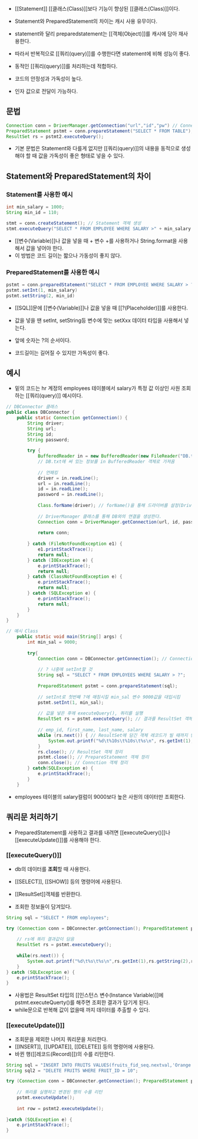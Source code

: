 - [[Statement]] [[클래스(Class)]]보다 기능이 향상된 [[클래스(Class)]]이다.

- Statement와 PreparedStatement의 차이는 캐시 사용 유무이다.
- statement와 달리 preparedstatement는 [[객체(Object)]]를 캐시에 담아 재사용한다.
- 따라서 반복적으로 [[쿼리(query)]]를 수행한다면 statement에 비해 성능이 좋다.

- 동적인 [[쿼리(query)]]를 처리하는데 적합하다.

- 코드의 안정성과 가독성이 높다.
- 인자 값으로 전달이 가능하다.

## 문법

```java
Connection conn = DriverManager.getConnection("url","id","pw") // Connection 객체로 연결을 얻어옴
PreparedStatement pstmt = conn.prepareStatement("SELECT * FROM TABLE");
ResultSet rs = pstmt2.executeQuery();
```

- 기본 문법은 Statement와 다를게 없지만 [[쿼리(query)]]의 내용을 동적으로 생성해야 할 때 값을 가독성이 좋은 형태로 넣을 수 있다.


## Statement와 PreparedStatement의 차이

### Statement를 사용한 예시

```java
int min_salary = 1000;
String min_id = 110;

stmt = conn.createStatement(); // Statement 객체 생성
stmt.executeQuery("SELECT * FROM EMPLOYEE WHERE SALARY >" + min_salary + "AND EMPLOYEE_ID >" + min_id) // SALARY 열 값이 min_salary 변수에 저장된 값보다 큰 경우와 EMPLOYEE_ID 열 값이 min_id 변수에 저장된 값보다 큰 경우를 비교를 수행
```

- [[변수(Variable)]]나 값을 넣을 때 + 변수 +를 사용하거나 String.format을 사용해서 값을 넣어야 한다.
- 이 방법은 코드 길이는 짧으나 가동성이 좋지 않다.

### PreparedStatement를 사용한 예시

```java
pstmt = conn.preparedStatement("SELECT * FROM EMPLOYEE WHERE SALARY > ? AND EMPLOYEE_ID > ?");
pstmt.setInt(1, min_salary)
pstmt.setString(2, min_id)
```

- [[SQL]]문에 [[변수(Variable)]]나 값을 넣을 때 [[?(Placeholder)]]를 사용한다.   
  
- 값을 넣을 땐 setInt, setString등 변수에 맞는 setXxx 데이터 타입을 사용해서 넣는다.  
- 앞에 숫자는 ?의 순서이다.  

- 코드길이는 길어질 수 있지만 가독성이 좋다.


## 예시

- 밑의 코드는 hr 계정의 employees 테이블에서 salary가 특정 값 이상인 사원 조회하는 [[쿼리(query)]] 예시이다.

```java
// DBConnector 클래스
public class DBConnector {
	public static Connection getConnection() {
		String driver;
		String url;
		String id;
		String password;
		
		try {
			BufferedReader in = new BufferedReader(new FileReader("DB.txt"));
			// DB.txt에 써 있는 정보를 in BufferedReader 객체로 가져옴
			
			// 언패킹
			driver = in.readLine();
			url = in.readLine();
			id = in.readLine();
			password = in.readLine();
			
			Class.forName(driver); // forName()을 통해 드라이버를 설정(DriverManager 객체 생성)
			
			// DriverManager 클래스를 통해 DB와의 연결을 생성한다.
			Connection conn = DriverManager.getConnection(url, id, password);
			
			return conn;
			
		} catch (FileNotFoundException e1) {
			e1.printStackTrace();
			return null;
		} catch (IOException e) {
			e.printStackTrace();
			return null;
		} catch (ClassNotFoundException e) {
			e.printStackTrace();
			return null;
		} catch (SQLException e) {
			e.printStackTrace();
			return null;
		}
	}
}
```


```java
// 예시 Class
	public static void main(String[] args) {
		int min_sal = 9000;
		
		try{
			Connection conn = DBConnector.getConnection(); // Connection 객체 설정
            
            // ? 나중에 setInt할 것
			String sql = "SELECT * FROM EMPLOYEES WHERE SALARY > ?";
			
			PreparedStatement pstmt = conn.prepareStatement(sql);
			
            // setInt로 첫번째 ?에 매칭시킬 min_sal 변수 9000값을 대입시킴
			pstmt.setInt(1, min_sal);
			
			// 값을 넣은 후에 executeQuery(), 쿼리를 실행
			ResultSet rs = pstmt.executeQuery(); // 결과를 ResultSet 객체에 담음
            
			// emp_id, first_name, last_name, salary
			while (rs.next()) { // ResultSet에 담긴 객체 레코드가 빌 때까지 반복
				System.out.printf("%d\t%10s\t%10s\t%s\n", rs.getInt(1), rs.getString(2), rs.getString(3), rs.getInt("salary"));
			}
			rs.close(); // ResultSet 객체 정리
			pstmt.close(); // PrepareStatement 객체 정리
			conn.close(); // Connction 객체 정리
		} catch(SQLException e) {
			e.printStackTrace();
		}
	}
```

- employees 테이블의 salary컬럼이 9000보다 높은 사원의 데이터만 조회한다.  
  

## 쿼리문 처리하기 

- PreparedStatement를 사용하고 결과를 내려면 [[executeQuery()]]나 [[executeUpdate()]]를 사용해야 한다.
### [[executeQuery()]]

- db의 데이터를 **조회**할 때 사용한다.
- [[SELECT]], [[SHOW]] 등의 명령어에 사용된다.

- [[ResultSet]]객체를 반환한다. 
- 조회한 정보들이 담겨있다.


```java
String sql = "SELECT * FROM employees";

try (Connection conn = DBConnecter.getConnection(); PreparedStatement pstmt = conn.prepareStatement(sql);) {
	
	// rs에 쿼리 결과값이 담음
	ResultSet rs = pstmt.executeQuery();
	
	while(rs.next()) {
		System.out.printf("%d\t%s\t%s\n",rs.getInt(1),rs.getString(2),rs.getString(3));
	}      
} catch (SQLException e) {
	e.printStackTrace();
}
```

- 사용법은 ResultSet 타입의 [[인스턴스 변수(Instance Variable)]]에 pstmt.executeQuerty()를 해주면 조회한 결과가 담기게 된다.  
- while문으로 반복해 값이 없을때 까지 데이터를 추출할 수 있다.
### [[executeUpdate()]]

- 조회문을 제외한 나머지 쿼리문을 처리한다.
- [[INSERT]], [[UPDATE]], [[DELETE]] 등의 명령어에 사용된다.
- 바뀐 행([[레코드(Record)]])의 수를 리턴한다. 

```java
String sql = "INSERT INTO FRUITS VALUES(fruits_fid_seq.nextval,'Orange','ORANGE')";
String sql2 = "DELETE FRUITS WHERE FRUIT_ID = 10";

try (Connection conn = DBConnecter.getConnection(); PreparedStatement pstmt = conn.prepareStatement(sql); PreparedStatement pstmt2 = conn.prepareStatement(sql2);) {
	
	// 쿼리를 실행하고 변경된 행의 수를 리턴
	pstmt.executeUpdate();
	
	int row = pstmt2.executeUpdate();
	
}catch (SQLException e) {
	e.printStackTrace();
}
```